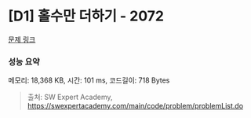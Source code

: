 # [D1] 홀수만 더하기 - 2072 

[문제 링크](https://swexpertacademy.com/main/code/problem/problemDetail.do?contestProbId=AV5QSEhaA5sDFAUq) 

### 성능 요약

메모리: 18,368 KB, 시간: 101 ms, 코드길이: 718 Bytes



> 출처: SW Expert Academy, https://swexpertacademy.com/main/code/problem/problemList.do